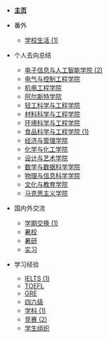 - [**主页**](/)
- 番外
  - [学校生活 (1)](extra/school-life/README.md)
- 个人去向总结
  - [电子信息与人工智能学院 (2)](application-result/elec-ai/README.md)
  - [电气与控制工程学院](application-result/elec-control/README.md)
  - [机电工程学院](application-result/mechanic-elec/README.md)
  - [阿尔斯特学院](application-result/ulster/README.md)
  - [轻工科学与工程学院](application-result/flex-elec/README.md)
  - [材料科学与工程学院](application-result/material/README.md)
  - [环境科学与工程学院](application-result/environment/README.md)
  - [食品科学与工程学院 (1)](application-result/food/README.md)
  - [经济与管理学院](application-result/economy/README.md)
  - [化学与化工学院](application-result/chemistry/README.md)
  - [设计与艺术学院](application-result/design/README.md)
  - [数学与数据科学学院](application-result/math-data/README.md)
  - [物理与信息科学学院](application-result/physics/README.md)
  - [文化与教育学院](application-result/education/README.md)
  - [马克思主义学院](application-result/marx/README.md)
- 国内外交流

  - [学期交换 (1)](oversea-program/exchange/README.md)
  - [暑校](oversea-program/summer-school/README.md)
  - [暑研](oversea-program/summer-research/README.md)
  - [实习](oversea-program/internship/README.md)
- 学习经验
  - [IELTS (1)](learning/IELTS/README.md)
  - [TOEFL](learning/TOEFL/README.md)
  - [GRE](learning/GRE/README.md)
  - [四六级](learning/CET/README.md)
  - [学科 (1)](learning/subject/README.md)
  - [竞赛 (2)](learning/competition/README.md)
  - [学生组织](learning/organization/README.md)
